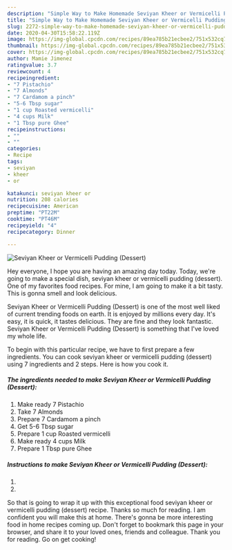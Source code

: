 ```yaml
---
description: "Simple Way to Make Homemade Seviyan Kheer or Vermicelli Pudding (Dessert)"
title: "Simple Way to Make Homemade Seviyan Kheer or Vermicelli Pudding (Dessert)"
slug: 2272-simple-way-to-make-homemade-seviyan-kheer-or-vermicelli-pudding-dessert
date: 2020-04-30T15:58:22.119Z
image: https://img-global.cpcdn.com/recipes/89ea785b21ecbee2/751x532cq70/seviyan-kheer-or-vermicelli-pudding-dessert-recipe-main-photo.jpg
thumbnail: https://img-global.cpcdn.com/recipes/89ea785b21ecbee2/751x532cq70/seviyan-kheer-or-vermicelli-pudding-dessert-recipe-main-photo.jpg
cover: https://img-global.cpcdn.com/recipes/89ea785b21ecbee2/751x532cq70/seviyan-kheer-or-vermicelli-pudding-dessert-recipe-main-photo.jpg
author: Mamie Jimenez
ratingvalue: 3.7
reviewcount: 4
recipeingredient:
- "7 Pistachio"
- "7 Almonds"
- "7 Cardamom a pinch"
- "5-6 Tbsp sugar"
- "1 cup Roasted vermicelli"
- "4 cups Milk"
- "1 Tbsp pure Ghee"
recipeinstructions:
- ""
- ""
categories:
- Recipe
tags:
- seviyan
- kheer
- or

katakunci: seviyan kheer or 
nutrition: 208 calories
recipecuisine: American
preptime: "PT22M"
cooktime: "PT46M"
recipeyield: "4"
recipecategory: Dinner

---
```



![Seviyan Kheer or Vermicelli Pudding (Dessert)](https://img-global.cpcdn.com/recipes/89ea785b21ecbee2/751x532cq70/seviyan-kheer-or-vermicelli-pudding-dessert-recipe-main-photo.jpg)

Hey everyone, I hope you are having an amazing day today. Today, we're going to make a special dish, seviyan kheer or vermicelli pudding (dessert). One of my favorites food recipes. For mine, I am going to make it a bit tasty. This is gonna smell and look delicious.



Seviyan Kheer or Vermicelli Pudding (Dessert) is one of the most well liked of current trending foods on earth. It is enjoyed by millions every day. It's easy, it is quick, it tastes delicious. They are fine and they look fantastic. Seviyan Kheer or Vermicelli Pudding (Dessert) is something that I've loved my whole life.


To begin with this particular recipe, we have to first prepare a few ingredients. You can cook seviyan kheer or vermicelli pudding (dessert) using 7 ingredients and 2 steps. Here is how you cook it.

<!--inarticleads1-->

##### The ingredients needed to make Seviyan Kheer or Vermicelli Pudding (Dessert):

1. Make ready 7 Pistachio
1. Take 7 Almonds
1. Prepare 7 Cardamom a pinch
1. Get 5-6 Tbsp sugar
1. Prepare 1 cup Roasted vermicelli
1. Make ready 4 cups Milk
1. Prepare 1 Tbsp pure Ghee




<!--inarticleads2-->

##### Instructions to make Seviyan Kheer or Vermicelli Pudding (Dessert):

1. 
1. 




So that is going to wrap it up with this exceptional food seviyan kheer or vermicelli pudding (dessert) recipe. Thanks so much for reading. I am confident you will make this at home. There's gonna be more interesting food in home recipes coming up. Don't forget to bookmark this page in your browser, and share it to your loved ones, friends and colleague. Thank you for reading. Go on get cooking!
